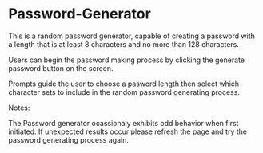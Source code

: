 # Password-Generator
This is a random password generator, capable of creating a password with a length that is at least 8 characters and no more than 128 characters.

Users can begin the password making process by clicking the generate password button on the screen.

Prompts guide the user to choose a pasword length then select which character sets to include in the random password generating process.

Notes:

The Password generator ocassionaly exhibits odd behavior when first initiated. If unexpected results occur please refresh the page and try the password generating process again.

